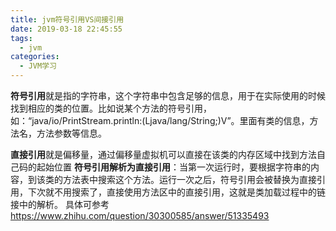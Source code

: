 ```yaml
---
title: jvm符号引用VS间接引用
date: 2019-03-18 22:45:55
tags:
  - jvm
categories:
  - JVM学习
---
```


**符号引用**就是指的字符串，这个字符串中包含足够的信息，用于在实际使用的时候找到相应的类的位置。比如说某个方法的符号引用，如：“java/io/PrintStream.println:(Ljava/lang/String;)V”。里面有类的信息，方法名，方法参数等信息。
<!-- more -->
**直接引用**就是偏移量，通过偏移量虚拟机可以直接在该类的内存区域中找到方法自己码的起始位置
**符号引用解析为直接引用**：当第一次运行时，要根据字符串的内容，到该类的方法表中搜索这个方法。运行一次之后，符号引用会被替换为直接引用，下次就不用搜索了，直接使用方法区中的直接引用，这就是类加载过程中的链接中的解析。
具体可参考 <https://www.zhihu.com/question/30300585/answer/51335493>